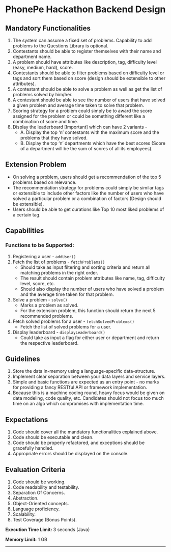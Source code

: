 # PhonePe Hackathon Backend Design

## Mandatory Functionalities

1. The system can assume a fixed set of problems. Capability to add problems to the Questions Library is optional.
2. Contestants should be able to register themselves with their name and department name.
3. A problem should have attributes like description, tag, difficulty level (easy, medium, hard), score.
4. Contestants should be able to filter problems based on difficulty level or tags and sort them based on score (design should be extensible to other attributes).
5. A contestant should be able to solve a problem as well as get the list of problems solved by him/her.
6. A contestant should be able to see the number of users that have solved a given problem and average time taken to solve that problem.
7. Scoring strategy for a problem could simply be to award the score assigned for the problem or could be something different like a combination of score and time.
8. Display the leaderboard [Important] which can have 2 variants -
    - A. Display the top ‘n’ contestants with the maximum score and the problems that they have solved.
    - B. Display the top ‘n’ departments which have the best scores (Score of a department will be the sum of scores of all its employees).

## Extension Problem

- On solving a problem, users should get a recommendation of the top 5 problems based on relevance.
- The recommendation strategy for problems could simply be similar tags or extensible to include other factors like the number of users who have solved a particular problem or a combination of factors (Design should be extensible).
- Users should be able to get curations like Top 10 most liked problems of a certain tag.

## Capabilities

### Functions to be Supported:

1. Registering a user - `addUser()`
2. Fetch the list of problems - `fetchProblems()`
    - Should take as input filtering and sorting criteria and return all matching problems in the right order.
    - The result should contain problem attributes like name, tag, difficulty level, score, etc.
    - Should also display the number of users who have solved a problem and the average time taken for that problem.
3. Solve a problem - `solve()`
    - Marks a problem as solved.
    - For the extension problem, this function should return the next 5 recommended problems.
4. Fetch solved problems for a user - `fetchSolvedProblems()`
    - Fetch the list of solved problems for a user.
5. Display leaderboard - `displayLeaderboard()`
    - Could take as input a flag for either user or department and return the respective leaderboard.

## Guidelines

1. Store the data in-memory using a language-specific data-structure.
2. Implement clear separation between your data layers and service layers.
3. Simple and basic functions are expected as an entry point - no marks for providing a fancy RESTful API or framework implementation.
4. Because this is a machine coding round, heavy focus would be given on data modeling, code quality, etc. Candidates should not focus too much time on an algo which compromises with implementation time.

## Expectations

1. Code should cover all the mandatory functionalities explained above.
2. Code should be executable and clean.
3. Code should be properly refactored, and exceptions should be gracefully handled.
4. Appropriate errors should be displayed on the console.

## Evaluation Criteria

1. Code should be working.
2. Code readability and testability.
3. Separation Of Concerns.
4. Abstraction.
5. Object-Oriented concepts.
6. Language proficiency.
7. Scalability.
8. Test Coverage (Bonus Points).

**Execution Time Limit:** 3 seconds (Java)

**Memory Limit:** 1 GB

---